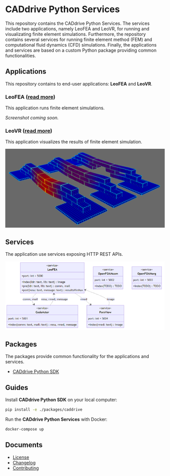 # CADdrive Python Services

This repository contains the CADdrive Python Services. The services include two applications, namely LeoFEA and LeoVR, for running and visualizating finite element simulations. Furthermore, the repository contains several services for running finite element method (FEM) and computational fluid dynamics (CFD) simulations. Finally, the applications and services are based on a custom Python package providing common functionalities.

## Applications

This repository contains to end-user applications: **LeoFEA** and **LeoVR**.

### LeoFEA ([read more](./applications/leofea/))

This application runs finite element simulations.

*Screenshot coming soon.*

### LeoVR ([read more](./applications/leovr/))

This application visualizes the results of finite element simulation.

![](./screenshots/finite-element-analysis.png)

## Services

The application use services exposing HTTP REST APIs.

![](./diagrams/services.png)

## Packages

The packages provide common functionality for the applications and services.

* [CADdrive Python SDK](./packages/caddrive/)

## Guides

Install **CADdrive Python SDK** on your local computer:

```sh
pip install -e ./packages/caddrive
```

Run the **CADdrive Python Services** with Docker:

```sh
docker-compose up
```

## Documents

* [License](./LICENSE.md)
* [Changelog](./CONTRIBUTING.md)
* [Contributing](./CONTRIBUTING.md)